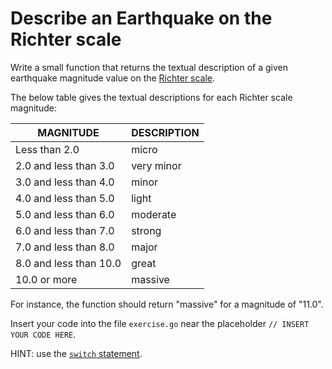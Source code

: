 # Describe an Earthquake on the Richter scale

Write a small function that returns the textual description of a given earthquake magnitude value
on the [Richter scale](https://en.wikipedia.org/wiki/Richter_magnitude_scale).

The below table gives the textual descriptions for each Richter scale magnitude:

| MAGNITUDE              | DESCRIPTION |
| ---------------------- | ----------- |
| Less than 2.0          | micro       |
| 2.0 and less than 3.0  | very minor  |
| 3.0 and less than 4.0  | minor       |
| 4.0 and less than 5.0  | light       |
| 5.0 and less than 6.0  | moderate    |
| 6.0 and less than 7.0  | strong      |
| 7.0 and less than 8.0  | major       |
| 8.0 and less than 10.0 | great       |
| 10.0 or more           | massive     |

For instance, the function should return "massive" for a magnitude of "11.0".

Insert your code into the file `exercise.go` near the placeholder `// INSERT YOUR CODE HERE`.

HINT: use the [`switch` statement](https://go.dev/tour/flowcontrol/9).

